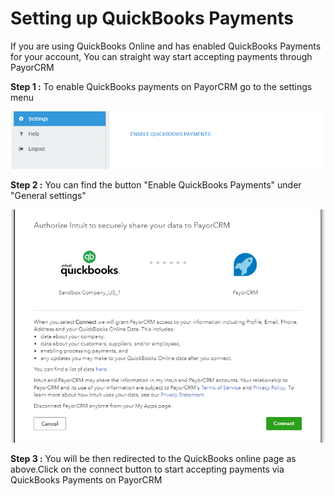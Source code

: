 # Setting up QuickBooks Payments

If you are using QuickBooks Online and has enabled QuickBooks Payments for your account, You can straight way start accepting payments through PayorCRM 

**Step 1 :** To enable QuickBooks payments on PayorCRM go to the settings menu

![](../.gitbook/assets/image%20%2810%29.png)

**Step 2 :** You can find the button "Enable QuickBooks Payments" under "General settings"

![](../.gitbook/assets/image%20%2835%29.png)

**Step 3 :** You will be then redirected to the QuickBooks online page as above.Click on the connect button to start accepting payments via QuickBooks Payments on PayorCRM

